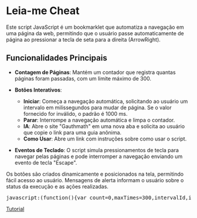 <h1>Leia-me Cheat</h1>

Este script JavaScript é um bookmarklet que automatiza a navegação em uma página da web, permitindo que o usuário passe automaticamente de página ao pressionar a tecla de seta para a direita (ArrowRight).

## Funcionalidades Principais

- **Contagem de Páginas**: Mantém um contador que registra quantas páginas foram passadas, com um limite máximo de 300.

- **Botões Interativos**:
  - **Iniciar**: Começa a navegação automática, solicitando ao usuário um intervalo em milissegundos para mudar de página. Se o valor fornecido for inválido, o padrão é 1000 ms.
  - **Parar**: Interrompe a navegação automática e limpa o contador.
  - **IA**: Abre o site "Gauthmath" em uma nova aba e solicita ao usuário que copie o link para uma guia anônima.
  - **Como Usar**: Abre um link com instruções sobre como usar o script.

- **Eventos de Teclado**: O script simula pressionamentos de tecla para navegar pelas páginas e pode interromper a navegação enviando um evento de tecla "Escape".

Os botões são criados dinamicamente e posicionados na tela, permitindo fácil acesso ao usuário. Mensagens de alerta informam o usuário sobre o status da execução e as ações realizadas.

<pre id="codigo">javascript:(function(){var count=0,maxTimes=300,intervalId,isRunning=false;function createButton(text,onClick,top){var button=document.createElement('button');button.textContent=text;button.style.position='fixed';button.style.top=top+'px';button.style.right='10px';button.style.zIndex='1000';button.style.padding='10px';button.style.backgroundColor=text==='Iniciar'?'#4CAF50':(text==='Parar'?'#F44336':'#FFC107');button.style.color='white';button.style.border='none';button.style.borderRadius='5px';button.style.cursor='pointer';document.body.appendChild(button);button.addEventListener('click',onClick);}function openIAInNewTab(){alert("Por favor, copie o seguinte link e cole em uma guia anônima:\n\nhttps://www.gauthmath.com/");window.open('https://www.gauthmath.com/','_blank');}function openHowToUse(){window.open('https://pastebin.com/raw/nHA4919C','_blank');}function startInterval(){isRunning=true;var intervalMillis=prompt("Em quantos milissegundos você quer passar de página? (Digite o valor em milissegundos)");intervalMillis=parseInt(intervalMillis,10);if(isNaN(intervalMillis)||intervalMillis<=0){alert("Valor inválido. O intervalo será definido como 1000 ms por padrão.");intervalMillis=1000;}var event=new KeyboardEvent('keydown',{key:'ArrowRight',code:'ArrowRight',keyCode:39,which:39,bubbles:true});intervalId=setInterval(function(){document.dispatchEvent(event);count++;console.log("Páginas passadas: "+count);if(count>=maxTimes){clearInterval(intervalId);alert("Terminou de passar as páginas!");isRunning=false;}},intervalMillis);}function stopInterval(){clearInterval(intervalId);isRunning=false;alert("Script parado!");var event=new KeyboardEvent('keydown',{key:'Escape',code:'Escape',keyCode:27,which:27,bubbles:true});for(var i=0;i<50;i++){setTimeout(function(){document.dispatchEvent(event);},10*i);}}createButton('Iniciar',function(){if(!isRunning){count=0;startInterval();}else{alert("O script já está em execução!");}},10);createButton('Parar',stopInterval,50);createButton('IA',openIAInNewTab,90);createButton('Como Usar',openHowToUse,130);})();</pre>

<a href="https://youtu.be/YHcdtNHDhHE?si=HPBZf3pjnZjoh-hV" target="_blank">Tutorial</a>


